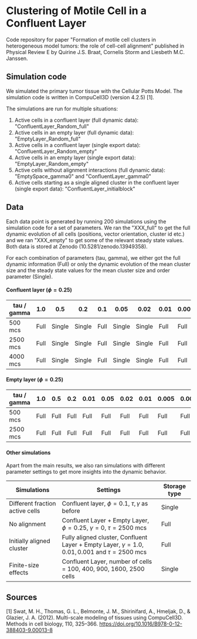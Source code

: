 # Clustering of Motile Cell in a Confluent Layer
Code repository for paper "Formation of motile cell clusters in heterogeneous model tumors: the role of cell-cell alignment" published in Physical Review E by Quirine J.S. Braat, Cornelis Storm and Liesbeth M.C. Janssen. 

## Simulation code
We simulated the primary tumor tissue with the Cellular Potts Model. The simulation code is written in CompuCell3D (version 4.2.5) [1]. 

The simulations are run for multiple situations: 
1) Active cells in a confluent layer (full dynamic data): "ConfluentLayer_Random_full"
2) Active cells in an empty layer (full dynamic data): "EmptyLayer_Random_full"
3) Active cells in a confluent layer (single export data): "ConfluentLayer_Random_empty"
4) Active cells in an empty layer (single export data): "EmptyLayer_Random_empty"
5) Active cells without alignment interactions (full dynamic data): "EmptySpace_gamma0" and "ConfluentLayer_gamma0"
6) Active cells starting as a single aligned cluster in the confluent layer (single export data): "ConfluentLayer_initialblock"

## Data 
Each data point is generated by running 200 simulations using the simulation code for a set of parameters. We ran the "XXX_full" to get the full dynamic evolution of all cells (positions, vector orientation, cluster id etc.) and we ran "XXX_empty" to get some of the relevant steady state values. Both data is stored at Zenodo (10.5281/zenodo.13949358). 

For each combination of parameters (tau, gamma), we either got the full dynamic information (Full) or only the dynamic evolution of the mean cluster size and the steady state values for the mean cluster size and order parameter (Single).

#### Confluent layer ($\phi = 0.25$)

| tau / gamma   | 1.0  | 0.5 | 0.2 | 0.1  | 0.05 | 0.02 | 0.01 | 0.005 |0.002 | 0.001 |
| ------------- |------|-----|-----|------|------|------|------|-------|------|-------|
| 500 mcs       | Full | Single | Single | Full | Single | Single | Full | Full | Single | Full  |
| 2500 mcs      | Full | Single | Single | Full | Single | Single | Full | Full | Single | Full  |
| 4000 mcs      | Full | Single | Single | Full | Single | Single | Full | Full | Single | Full  |


#### Empty layer ($\phi = 0.25$)

| tau / gamma   | 1.0  | 0.5 | 0.2 | 0.01 | 0.05 | 0.02 | 0.01 | 0.005 |0.002 | 0.001 |
| ------------- |------|-----|-----|------|------|------|------|-------|------|-------|
| 500 mcs       | Full | Full | Full | Full | Full | Full | Full | Full | Full | Full |
| 2500 mcs      | Full | Full | Full | Full | Full | Full | Full | Full | Full | Full |

#### Other simulations

Apart from the main results, we also ran simulations with different parameter settings to get more insights into the dynamic behavior. 

| Simulations | Settings | Storage type |
| ------------|----------| -------------|
| Different fraction active cells | Confluent layer, $\phi = 0.1$, $\tau, \gamma$ as before | Single |
| No alignment | Confluent Layer + Empty Layer, $\phi = 0.25$, $\gamma = 0$, $\tau = 2500$ mcs | Full |
| Initially aligned cluster | Fully aligned cluster, Confluent Layer + Empty Layer, $\gamma = 1.0, 0.01, 0.001$ and $\tau = 2500$ mcs | Full |
| Finite-size effects | Confluent Layer, number of cells = 100, 400, 900, 1600, 2500 cells | Single | 


## Sources
[1] Swat, M. H., Thomas, G. L., Belmonte, J. M., Shirinifard, A., Hmeljak, D., & Glazier, J. A. (2012). Multi-scale modeling of tissues using CompuCell3D. Methods in cell biology, 110, 325–366. https://doi.org/10.1016/B978-0-12-388403-9.00013-8

